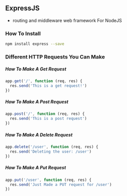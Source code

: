 ## ExpressJS

- routing and middleware web framework For NodeJS

### How To Install
```bash
npm install express --save
```

### Different HTTP Requests You Can Make

##### How To Make A Get Request
```js
app.get('/', function (req, res) {
  res.send('This is a get request!')
})
```

##### How To Make A Post Request
```js
app.post('/', function (req, res) {
  res.send('This is a post request')
})
```

##### How To Make A Delete Request
```js
app.delete('/user', function (req, res) {
  res.send('Deleting the user: /user')
})
```

##### How To Make A Put Request
```js
app.put('/user', function (req, res) {
  res.send('Just Made a PUT request for /user')
})
```